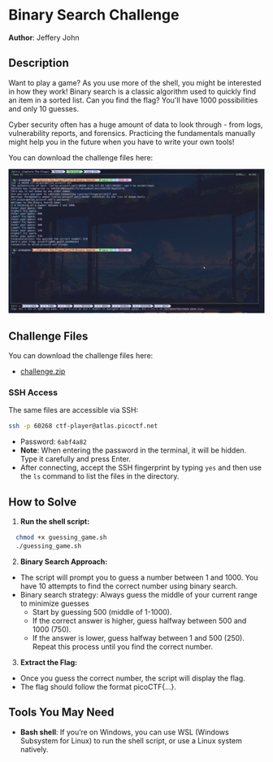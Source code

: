 # Binary Search Challenge

**Author**: Jeffery John

## Description

Want to play a game? As you use more of the shell, you might be interested in how they work! Binary search is a classic algorithm used to quickly find an item in a sorted list. Can you find the flag? You'll have 1000 possibilities and only 10 guesses.

Cyber security often has a huge amount of data to look through - from logs, vulnerability reports, and forensics. Practicing the fundamentals manually might help you in the future when you have to write your own tools!

You can download the challenge files here:

![Preview](BinarySearch.png)

## Challenge Files

You can download the challenge files here:

- [challenge.zip](https://artifacts.picoctf.net/c_atlas/20/challenge.zip)

### SSH Access

The same files are accessible via SSH:

```bash
ssh -p 60268 ctf-player@atlas.picoctf.net
```

- Password: `6abf4a82`
- **Note**: When entering the password in the terminal, it will be hidden. Type it carefully and press Enter.
- After connecting, accept the SSH fingerprint by typing `yes` and then use the `ls` command to list the files in the directory.

## How to Solve

1. **Run the shell script:**
  ```bash	
    chmod +x guessing_game.sh
    ./guessing_game.sh
  ```

2. **Binary Search Approach:**
 
- The script will prompt you to guess a number between 1 and 1000. You have 10 attempts to find the correct number using binary search.
- Binary search strategy: Always guess the middle of your current range to minimize guesses
  - Start by guessing 500 (middle of 1-1000).
  - If the correct answer is higher, guess halfway between 500 and 1000 (750).
  - If the answer is lower, guess halfway between 1 and 500 (250).
Repeat this process until you find the correct number.

3. **Extract the Flag:**

- Once you guess the correct number, the script will display the flag.
- The flag should follow the format picoCTF{...}.

## Tools You May Need

- **Bash shell**: If you’re on Windows, you can use WSL (Windows Subsystem for Linux) to run the shell script, or use a Linux system natively.
